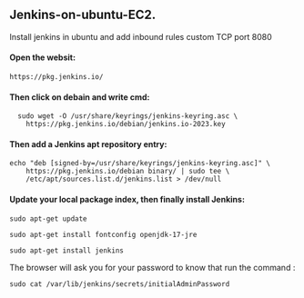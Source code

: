## Jenkins-on-ubuntu-EC2.
Install jenkins in ubuntu and   add inbound rules  custom TCP port 8080
#### Open the websit:
```
https://pkg.jenkins.io/
```
#### Then click on debain and write cmd:
```
  sudo wget -O /usr/share/keyrings/jenkins-keyring.asc \
    https://pkg.jenkins.io/debian/jenkins.io-2023.key
```
#### Then add a Jenkins apt repository entry:
```
echo "deb [signed-by=/usr/share/keyrings/jenkins-keyring.asc]" \
    https://pkg.jenkins.io/debian binary/ | sudo tee \
    /etc/apt/sources.list.d/jenkins.list > /dev/null
```
#### Update your local package index, then finally install Jenkins:
```
sudo apt-get update
```
```
sudo apt-get install fontconfig openjdk-17-jre
```
```
sudo apt-get install jenkins
```
The browser will ask you for your password to know that run the command :
```
sudo cat /var/lib/jenkins/secrets/initialAdminPassword
```




